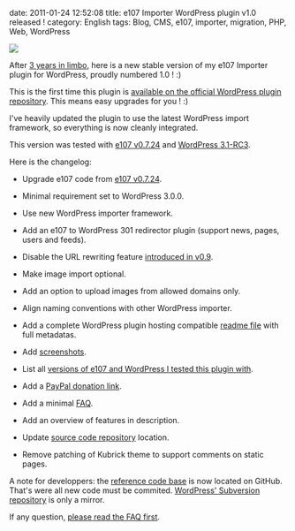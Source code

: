 date: 2011-01-24 12:52:08
title: e107 Importer WordPress plugin v1.0 released !
category: English
tags: Blog, CMS, e107, importer, migration, PHP, Web, WordPress

![](/static/uploads/2011/e107-importer-configuration-screen.png)

After [3 years in limbo](http://kevin.deldycke.com/2008/01/e107-to-wordpress-migration-v09-plug-in-released/), here is a new stable version of my e107 Importer plugin for WordPress, proudly numbered 1.0 ! :)

This is the first time this plugin is [available on the official WordPress plugin repository](http://wordpress.org/extend/plugins/e107-importer/). This means easy upgrades for you ! :)

I've heavily updated the plugin to use the latest WordPress import framework, so everything is now cleanly integrated.

This version was tested with [e107 v0.7.24](http://e107.org/news.php?item.877) and [WordPress 3.1-RC3](http://wordpress.org/news/2011/01/wordpress-3-1-release-candidate-3/).

Here is the changelog:

  * Upgrade e107 code from [e107 v0.7.24](http://e107.org/news.php?item.877).

  * Minimal requirement set to WordPress 3.0.0.

  * Use new WordPress importer framework.

  * Add an e107 to WordPress 301 redirector plugin (support news, pages, users and feeds).

  * Disable the URL rewriting feature [introduced in v0.9](http://kevin.deldycke.com/2008/01/e107-to-wordpress-migration-v09-plug-in-released/).

  * Make image import optional.

  * Add an option to upload images from allowed domains only.

  * Align naming conventions with other WordPress importer.

  * Add a complete WordPress plugin hosting compatible [readme file](https://github.com/kdeldycke/e107-importer/blob/master/readme.txt) with full metadatas.

  * Add [screenshots](http://wordpress.org/extend/plugins/e107-importer/screenshots/).

  * List all [versions of e107 and WordPress I tested this plugin with](http://wordpress.org/extend/plugins/e107-importer/other_notes/).

  * Add a [PayPal donation link](https://www.paypal.com/cgi-bin/webscr?cmd=_s-xclick&hosted_button_id=XEXREDEHXSQUJ).

  * Add a minimal [FAQ](http://wordpress.org/extend/plugins/e107-importer/faq/).

  * Add an overview of features in description.

  * Update [source code repository](https://github.com/kdeldycke/e107-importer) location.

  * Remove patching of Kubrick theme to support comments on static pages.

A note for developpers: the [reference code base](https://github.com/kdeldycke/e107-importer) is now located on GitHub. That's were all new code must be commited. [WordPress' Subversion repository](http://plugins.trac.wordpress.org/browser/e107-importer/) is only a mirror.

If any question, [please read the FAQ first](http://wordpress.org/extend/plugins/e107-importer/faq/).
